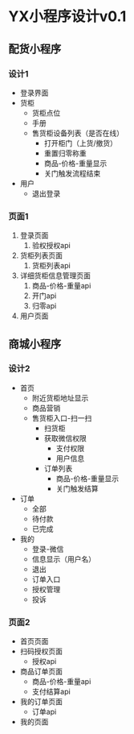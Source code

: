 # YX小程序设计v0.1

## 配货小程序

### 设计1

- 登录界面
- 货柜
  - 货柜点位
  - 手册
  - 售货柜设备列表（是否在线）
    - 打开柜门（上货/撤货）
    - 重置归零称重
    - 商品-价格-重量显示
    - 关门触发流程结束
- 用户
  - 退出登录

### 页面1

1. 登录页面
   1. 验权授权api
2. 货柜列表页面
   1. 货柜列表api
3. 详细货柜信息管理页面
   1. 商品-价格-重量api
   2. 开门api
   3. 归零api
4. 用户页面

## 商城小程序

### 设计2

- 首页
  - 附近货柜地址显示
  - 商品营销
  - 售货柜入口-扫一扫
    - 扫货柜
    - 获取微信权限
      - 支付权限
      - 用户信息
    - 订单列表
      - 商品-价格-重量显示
      - 关门触发结算
- 订单
  - 全部
  - 待付款
  - 已完成
- 我的
  - 登录-微信
  - 信息显示（用户名）
  - 退出
  - 订单入口
  - 授权管理
  - 投诉

### 页面2

- 首页页面
- 扫码授权页面
  - 授权api
- 商品订单页面
  - 商品-价格-重量api
  - 支付结算api
- 我的订单页面
  - 订单api
- 我的页面